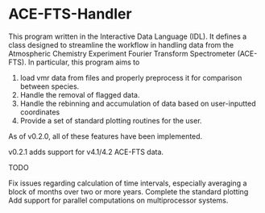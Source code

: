 # ACE-FTS-Handler

This program written in the Interactive Data Language (IDL). It defines
a class designed to streamline the workflow in handling data from the
Atmospheric Chemistry Experiment Fourier Transform Spectrometer (ACE-FTS).
In particular, this program aims to 
1) load vmr data from files and properly preprocess it for comparison between species.
2) Handle the removal of flagged data.
3) Handle the rebinning and accumulation of data based on user-inputted coordinates
4) Provide a set of standard plotting routines for the user.

As of v0.2.0, all of these features have been implemented.

v0.2.1 adds support for v4.1/4.2 ACE-FTS data.

TODO

Fix issues regarding calculation of time intervals, especially averaging
    a block of months over two or more years.
Complete the standard plotting 
Add support for parallel computations on multiprocessor systems. 
